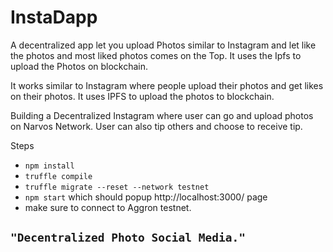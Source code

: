 # InstaDapp
A decentralized app let you upload Photos similar to Instagram and let like the photos and most liked photos comes on the Top. 
It uses the Ipfs to upload the Photos on blockchain.

It works similar to Instagram where people upload their photos and get likes on their photos. It uses IPFS to upload the photos to blockchain.

Building a Decentralized Instagram where user can go and upload photos on Narvos Network. User can also tip others  and choose to receive tip.

Steps
* `npm install`
* `truffle compile`
* `truffle migrate --reset --network testnet`
* `npm start` which should popup http://localhost:3000/ page
* make sure to connect to Aggron testnet.

## ```"Decentralized Photo Social Media."```

